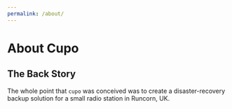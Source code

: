 ```yaml
---
permalink: /about/
---
```


# About Cupo

## The Back Story
The whole point that `cupo` was conceived was to create a disaster-recovery backup solution for a small radio station in Runcorn, UK.
